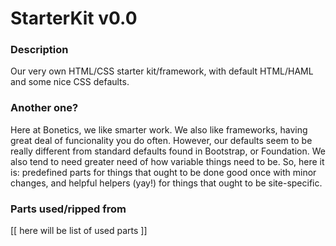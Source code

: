 # StarterKit v0.0

### Description

Our very own HTML/CSS starter kit/framework, with default HTML/HAML and some nice CSS defaults.

### Another one?

Here at Bonetics, we like smarter work. We also like frameworks, having great deal of funcionality you do often. However, our defaults seem to be really different from standard defaults found in Bootstrap, or Foundation. We also tend to need greater need of how variable things need to be. So, here it is: predefined parts for things that ought to be done good once with minor changes, and helpful helpers (yay!) for things that ought to be site-specific.

### Parts used/ripped from

[[ here will be list of used parts ]]